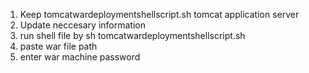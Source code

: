 1. Keep tomcatwardeploymentshellscript.sh tomcat application server 
2. Update neccesary information 
3. run shell file by sh tomcatwardeploymentshellscript.sh
4. paste war file path
5. enter war machine password
